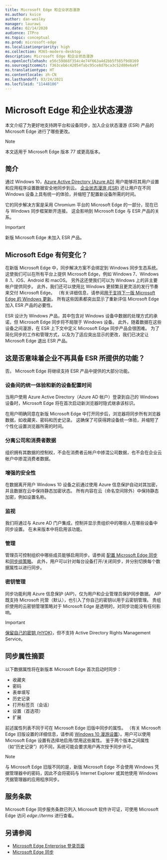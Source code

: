 ```yaml
---
title: Microsoft Edge 和企业状态漫游
ms.author: kvice
author: dan-wesley
manager: laurawi
ms.date: 02/14/2020
audience: ITPro
ms.topic: conceptual
ms.prod: microsoft-edge
ms.localizationpriority: high
ms.collection: M365-modern-desktop
description: Microsoft Edge 和企业状态漫游
ms.openlocfilehash: e56c59868f354c4e74f663a4d2bb5f585f9d8169
ms.sourcegitcommit: f363ceb6c42054fabc95ce8d7bca3c52d80e6a9f
ms.translationtype: HT
ms.contentlocale: zh-CN
ms.lasthandoff: 03/24/2021
ms.locfileid: "11448106"
---
```

# <a name="microsoft-edge-and-enterprise-state-roaming"></a>Microsoft Edge 和企业状态漫游

本文介绍了为更好地支持跨平台和设备同步，加入企业状态漫游 (ESR) 产品的 Microsoft Edge 进行了哪些更改。

> [!NOTE]
> 本文适用于 Microsoft Edge 版本 77 或更高版本。

## <a name="introduction"></a>简介

通过 Windows 10，[Azure Active Directory (Azure AD)](/azure/active-directory/fundamentals/active-directory-whatis) 用户能够将其用户设置和应用程序设置数据安全地同步到云。 [企业状态漫游 (ESR)](/azure/active-directory/devices/enterprise-state-roaming-overview) 还让用户在不同 Windows 设备上具有统一的体验，并缩短了配置新设备所需的时间。

它的同步解决方案是采用 Chromium 平台的 Microsoft Edge 的一部分，现在已与 Windows 同步框架断开连接。 这会影响到 Microsoft Edge 与 ESR 产品的关系。

> [!IMPORTANT]
> 新版 Microsoft Edge 未加入 ESR 产品。

## <a name="whats-changing-with-microsoft-edge"></a>Microsoft Edge 有何变化？

在新版 Microsoft Edge 中，同步解决方案不会绑定到 Windows 同步生态系统。 这使我们可以在所有平台上提供 Microsoft Edge，例如 Windows 7、Windows 8 .1、iOS、Android 和 macOS。 另外这还使我们可以为 Windows 上的非主要帐户提供同步。 此外，我们还可以使用比 Windows 更频繁且更灵活的发行节奏来交付 Microsoft Edge。 （有关详细信息，请参阅[用于支持下一版 Microsoft Edge 的 Windows 更新](microsoft-edge-sysupdate-windows-updates.md)。 所有这些因素都突出显示了重新评估 Microsoft Edge 加入 ESR 产品的必要性。

ESR 设计为 Windows 产品，其中包含对 Windows 设备中数据的处理方式的承诺，但 Microsoft Edge 同步将不局限于 Windows 设备。 此外，随着数据在这些设备之间漫游，在 ESR 上下文中定义 Microsoft Edge 同步产品会很困难。 为了简化同步的工作和管理方式，以及为了适应突出显示的更改，我们已决定让 Microsoft Edge 退出 ESR 产品。

## <a name="does-this-mean-enterprises-will-lose-the-abilities-they-had-as-part-of-esr"></a>这是否意味着企业不再具备 ESR 所提供的功能？

否。 Microsoft Edge 将继续支持 ESR 产品中提供的大部分功能。

### <a name="unified-experience-across-devices-and-new-device-configuration-time"></a>设备间的统一体验和新的设备配置时间

当用户使用 Azure Active Directory（Azure AD 帐户）登录到自己的 Windows 设备时，Microsoft Edge 将在首次启动新浏览器时隐式继承该标识。

在用户明确同意在新版 Microsoft Edge 中打开同步后，浏览器将同步所有浏览器数据，如收藏夹、密码和历史记录。 这确保了可获得跨设备统一体验，并缩短了个性化设置浏览器所需的时间。

### <a name="separation-of-corporate-and-consumer-data"></a>分离公司和消费者数据

组织拥有其数据的控制权，不会在消费者云帐户中掺混公司数据，也不会在企业云帐户中掺混消费者数据。

### <a name="enhanced-security"></a>增强的安全性

在数据离开用户 Windows 10 设备之前通过使用 Azure 信息保护自动对其加密，并且数据在云中保持静态加密状态。 所有内容在云（命名空间除外）中保持静态加密，例如设置名称。

### <a name="monitoring"></a>监视

我们将通过与 Azure AD 门户集成，控制并显示贵组织中的哪些人在哪些设备中同步设置。 在未来版本中将启用该功能。

### <a name="management"></a>管理

管理员可控制组织中哪些成员能够启用同步。请参阅 [配置 Microsoft Edge 同步](microsoft-edge-enterprise-sync.md#configure-microsoft-edge-sync)和[同步组策略](microsoft-edge-enterprise-sync.md#sync-group-policies)。 此外，用户可以针对每台设备打开/关闭同步，并分别切换每个数据属性以进行同步。

### <a name="key-management"></a>密钥管理

同步功能利用 Azure 信息保护 (AIP)，仅为用户和企业管理员保护同步数据。 AIP 既支持 Microsoft 托管（默认），也引入了你自己的密钥以用于云密钥管理。 贵组织使用的云密钥管理策略对于 Microsoft Edge 是透明的，对同步功能没有任何影响。

> [!IMPORTANT]
> [保留自己的密钥 (HYOK)](/azure/information-protection/configure-adrms-restrictions)，但不支持 Active Directory Rights Management Service。

## <a name="summary-of-sync-attributes"></a>同步属性摘要

以下数据属性将在新版本 Microsoft Edge 首次启动时同步：

- 收藏夹
- 密码
- 表单填写
- 历史记录
- 打开标签页（会话）
- 设置（首选项）
- 扩展

前述属性列表不同于可在 Microsoft Edge 旧版中同步的属性。 （有关 Microsoft Edge 旧版设置的详细信息，请参阅 [Windows 10 漫游设置](/azure/active-directory/devices/enterprise-state-roaming-windows-settings-reference)）。用户可以使用 Microsoft Edge 设置有选择地启用/禁用这些属性。 鉴于两个版本之间属性（如“历史记录”）的不同，系统可能会要求用户再次授予同步许可。

> [!NOTE]
> 与 Microsoft Edge 旧版不同的是，新版 Microsoft Edge 不会使用 Windows 凭据管理器中的密码，因此不会将密码与 Internet Explorer 或其他使用 Windows 凭据管理器的应用程序同步。

## <a name="terms-of-service"></a>服务条款

Microsoft Edge 同步服务条款已列入 Microsoft 软件许可证，可使用 Microsoft Edge 访问 *edge://terms* 进行查看。

## <a name="see-also"></a>另请参阅

- [Microsoft Edge Enterprise 登录页面](https://aka.ms/EdgeEnterprise)
- [Microsoft Edge 同步](microsoft-edge-enterprise-sync.md)